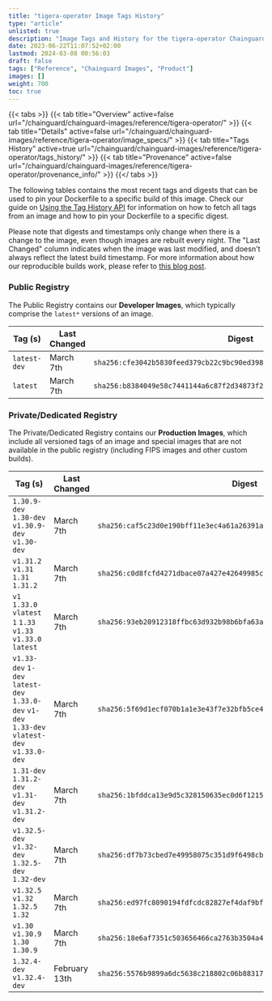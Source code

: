 ```yaml
---
title: "tigera-operator Image Tags History"
type: "article"
unlisted: true
description: "Image Tags and History for the tigera-operator Chainguard Image"
date: 2023-06-22T11:07:52+02:00
lastmod: 2024-03-08 00:56:03
draft: false
tags: ["Reference", "Chainguard Images", "Product"]
images: []
weight: 700
toc: true
---
```


{{< tabs >}}
{{< tab title="Overview" active=false url="/chainguard/chainguard-images/reference/tigera-operator/" >}}
{{< tab title="Details" active=false url="/chainguard/chainguard-images/reference/tigera-operator/image_specs/" >}}
{{< tab title="Tags History" active=true url="/chainguard/chainguard-images/reference/tigera-operator/tags_history/" >}}
{{< tab title="Provenance" active=false url="/chainguard/chainguard-images/reference/tigera-operator/provenance_info/" >}}
{{</ tabs >}}

The following tables contains the most recent tags and digests that can be used to pin your Dockerfile to a specific build of this image. Check our guide on [Using the Tag History API](/chainguard/chainguard-images/using-the-tag-history-api/) for information on how to fetch all tags from an image and how to pin your Dockerfile to a specific digest.

Please note that digests and timestamps only change when there is a change to the image, even though images are rebuilt every night. The "Last Changed" column indicates when the image was last modified, and doesn't always reflect the latest build timestamp. For more information about how our reproducible builds work, please refer to [this blog post](https://www.chainguard.dev/unchained/reproducing-chainguards-reproducible-image-builds).

### Public Registry
The Public Registry contains our **Developer Images**, which typically comprise the `latest*` versions of an image.

| Tag (s)       | Last Changed | Digest                                                                    |
|---------------|--------------|---------------------------------------------------------------------------|
|  `latest-dev` | March 7th    | `sha256:cfe3042b5830feed379cb22c9bc90ed39856b022d93494a048ecf151ccf8db9e` |
|  `latest`     | March 7th    | `sha256:b8384049e58c7441144a6c87f2d34873f26ff23bcbf0d7befababcaff9dc1e5f` |


### Private/Dedicated Registry
The Private/Dedicated Registry contains our **Production Images**, which include all versioned tags of an image and special images that are not available in the public registry (including FIPS images and other custom builds).

| Tag (s)                                                                                        | Last Changed  | Digest                                                                    |
|------------------------------------------------------------------------------------------------|---------------|---------------------------------------------------------------------------|
|  `1.30.9-dev` `1.30-dev` `v1.30.9-dev` `v1.30-dev`                                             | March 7th     | `sha256:caf5c23d0e190bff11e3ec4a61a26391a2a66ee1895398c1ecb704425fc2ab20` |
|  `v1.31.2` `v1.31` `1.31` `1.31.2`                                                             | March 7th     | `sha256:c0d8fcfd4271dbace07a427e42649985cac76451cd490c429f5562877d04aab7` |
|  `v1` `1.33.0` `vlatest` `1` `1.33` `v1.33` `v1.33.0` `latest`                                 | March 7th     | `sha256:93eb20912318ffbc63d932b98b6bfa63a382a2bc3ff5ed8b6cbdd4564bdf5e5e` |
|  `v1.33-dev` `1-dev` `latest-dev` `1.33.0-dev` `v1-dev` `1.33-dev` `vlatest-dev` `v1.33.0-dev` | March 7th     | `sha256:5f69d1ecf070b1a1e3e43f7e32bfb5ce4c5bf82da461f4a3002301266ecb6a76` |
|  `1.31-dev` `1.31.2-dev` `v1.31-dev` `v1.31.2-dev`                                             | March 7th     | `sha256:1bfddca13e9d5c328150635ec0d6f12152f7254df4fd4244b688c9f0194b26ff` |
|  `v1.32.5-dev` `v1.32-dev` `1.32.5-dev` `1.32-dev`                                             | March 7th     | `sha256:df7b73cbed7e49958075c351d9f6498cbf6dfc340333b48c4611e4da4b74bb31` |
|  `v1.32.5` `v1.32` `1.32.5` `1.32`                                                             | March 7th     | `sha256:ed97fc8090194fdfcdc82827ef4daf9bf2cc354dd2c4048802ff8a84c68be23b` |
|  `v1.30` `v1.30.9` `1.30` `1.30.9`                                                             | March 7th     | `sha256:18e6af7351c503656466ca2763b3504a4c25c870cfb86c3dbea39fcc41372969` |
|  `1.32.4-dev` `v1.32.4-dev`                                                                    | February 13th | `sha256:5576b9899a6dc5638c218802c06b88317e76b27fb8c3cbb940b7e6bc266cd669` |

